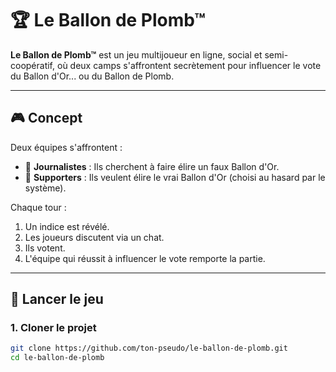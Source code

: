 # 🏆 Le Ballon de Plomb™

**Le Ballon de Plomb™** est un jeu multijoueur en ligne, social et semi-coopératif, où deux camps s'affrontent secrètement pour influencer le vote du Ballon d'Or... ou du Ballon de Plomb.

---

## 🎮 Concept

Deux équipes s'affrontent :

- 🎤 **Journalistes** : Ils cherchent à faire élire un faux Ballon d'Or.
- 💚 **Supporters** : Ils veulent élire le vrai Ballon d'Or (choisi au hasard par le système).

Chaque tour :
1. Un indice est révélé.
2. Les joueurs discutent via un chat.
3. Ils votent.
4. L'équipe qui réussit à influencer le vote remporte la partie.

---

## 🚀 Lancer le jeu

### 1. Cloner le projet

```bash
git clone https://github.com/ton-pseudo/le-ballon-de-plomb.git
cd le-ballon-de-plomb
